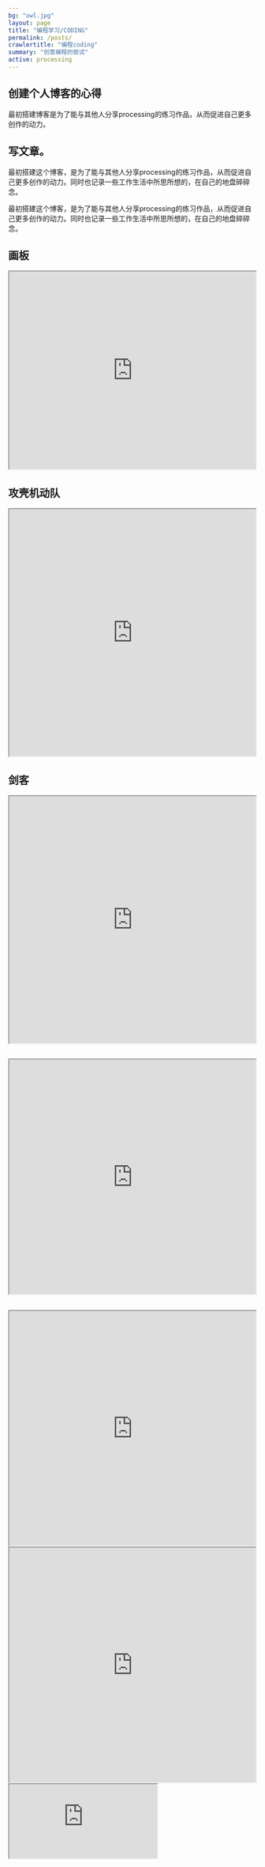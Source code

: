 ```yaml
---
bg: "owl.jpg"
layout: page
title: "编程学习/CODING"
permalink: /posts/
crawlertitle: "编程coding"
summary: "创意编程的尝试"
active: processing
---
```


## 创建个人博客的心得

最初搭建博客是为了能与其他人分享processing的练习作品，从而促进自己更多创作的动力。

## 写文章。

最初搭建这个博客，是为了能与其他人分享processing的练习作品，从而促进自己更多创作的动力。同时也记录一些工作生活中所思所想的，在自己的地盘碎碎念。

最初搭建这个博客，是为了能与其他人分享processing的练习作品，从而促进自己更多创作的动力。同时也记录一些工作生活中所思所想的，在自己的地盘碎碎念。

## 画板 

<iframe src="https://www.openprocessing.org/sketch/394525/embed/" width="500" height="400"></iframe>

## 攻壳机动队

<iframe src="https://www.openprocessing.org/sketch/449351/embed/" width="500" height="500"></iframe>

## 剑客

<iframe src="https://www.openprocessing.org/sketch/420398/embed/" width="500" height="500"></iframe>

##

<iframe src="https://www.openprocessing.org/sketch/419845/embed/" width="500" height="475"></iframe>


##

<iframe src="http://alpha.editor.p5js.org/embed/By6_tcJob" width="500" height="475"></iframe>

<iframe src="http://alpha.editor.p5js.org/zoushilin40/sketches/By6_tcJob" width="500" height="475"></iframe>


<iframe src="https://alpha.editor.p5js.org/embed/HkVTEM0jZ"></iframe>